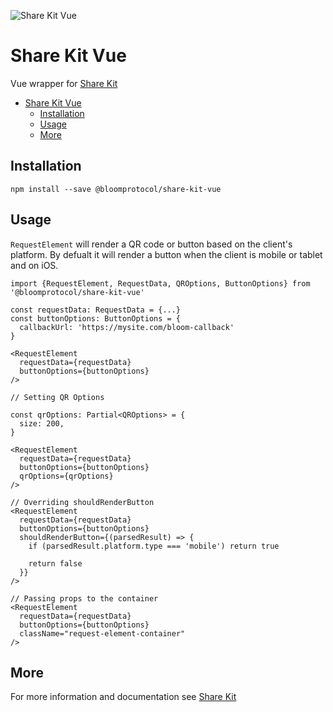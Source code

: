 ![Share Kit Vue](https://github.com/hellobloom/share-kit/raw/master/images/logo.png)

# Share Kit Vue

Vue wrapper for [Share Kit](https://github.com/hellobloom/share-kit#readme)

- [Share Kit Vue](#share-kit-vue)
  - [Installation](#installation)
  - [Usage](#usage)
  - [More](#more)

## Installation

```
npm install --save @bloomprotocol/share-kit-vue
```

## Usage

`RequestElement` will render a QR code or button based on the client's platform. By defualt it will render a button when the client is mobile or tablet and on iOS.

```tsx
import {RequestElement, RequestData, QROptions, ButtonOptions} from '@bloomprotocol/share-kit-vue'

const requestData: RequestData = {...}
const buttonOptions: ButtonOptions = {
  callbackUrl: 'https://mysite.com/bloom-callback'
}

<RequestElement
  requestData={requestData}
  buttonOptions={buttonOptions}
/>

// Setting QR Options

const qrOptions: Partial<QROptions> = {
  size: 200,
}

<RequestElement
  requestData={requestData}
  buttonOptions={buttonOptions}
  qrOptions={qrOptions}
/>

// Overriding shouldRenderButton
<RequestElement
  requestData={requestData}
  buttonOptions={buttonOptions}
  shouldRenderButton={(parsedResult) => {
    if (parsedResult.platform.type === 'mobile') return true

    return false
  }}
/>

// Passing props to the container
<RequestElement
  requestData={requestData}
  buttonOptions={buttonOptions}
  className="request-element-container"
/>
```

## More

For more information and documentation see [Share Kit](https://github.com/hellobloom/share-kit#readme)
